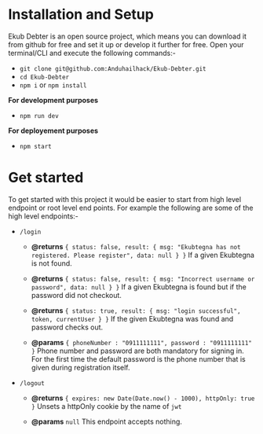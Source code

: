 # Installation and Setup
Ekub Debter is an open source project, which means you can download it from github for free and set it up or develop it further for free.
Open your terminal/CLI and execute the following commands:-
- `git clone git@github.com:Anduhailhack/Ekub-Debter.git`
- `cd Ekub-Debter`
- `npm i` or `npm install`

__For development purposes__
- `npm run dev` 

__For deployement purposes__
- `npm start`

# Get started
To get started with this project it would be easier to start from high level endpoint or root level end points. For example the following are some of the high level endpoints:-
- `/login` 
    - **@returns** 
    `
        {
            status: false,
            result: {
                msg: "Ekubtegna has not registered. Please register",
                data: null
            }
        }
    ` 
    If a given Ekubtegna is not found.

    - **@returns** 
    `
        {
            status: false,
            result: {
                msg: "Incorrect username or password",
                data: null
            }
        }
    `
    If a given Ekubtegna is found but if the password did not checkout.

    - **@returns** 
    `
        {
            status: true,
            result: {
                msg: "login successful",
                token,
                currentUser
            }
        }
    `
    If the given Ekubtegna was found and password checks out.

    - **@params** 
    `
        {
            phoneNumber : "0911111111",
            password : "0911111111"
        }
    `
    Phone number and password are both mandatory for signing in. For the first time the default password is the phone number that is given during registration itself.

- `/logout`
    - **@returns** 
    `
        {
            expires: new Date(Date.now() - 1000),
            httpOnly: true
        }
    `
    Unsets a httpOnly cookie by the name of `jwt`

    - **@params** 
    `
        null
    `
    This endpoint accepts nothing.
